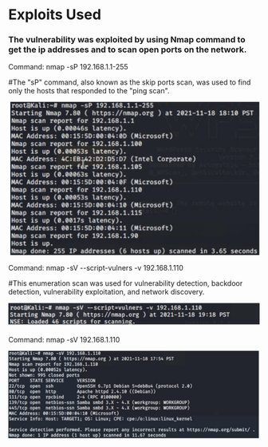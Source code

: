 # Exploits Used 

### The vulnerability was exploited by using Nmap command to get the ip addresses and to scan open ports on the network. 

  Command: nmap -sP 192.168.1.1-255

   #The "sP" command, also known as the skip ports scan, was used to find only the hosts that responded to the "ping scan".

![Image2](/images/Image2.png)

Command: nmap -sV --script-vulners -v 192.168.1.110

  #This enumeration scan was used for vulnerability detection, backdoor detection, vulnerability exploitation, and network discovery.

![Image3](/images/Image3.png)

Command: nmap -sV 192.168.1.110


![Image4](/images/Image4.png)

